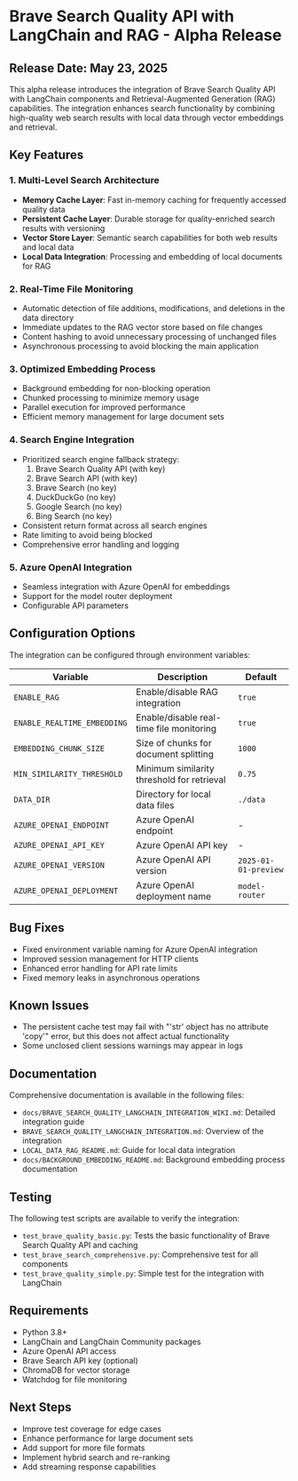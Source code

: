 # Brave Search Quality API with LangChain and RAG - Alpha Release

## Release Date: May 23, 2025

This alpha release introduces the integration of Brave Search Quality API with LangChain components and Retrieval-Augmented Generation (RAG) capabilities. The integration enhances search functionality by combining high-quality web search results with local data through vector embeddings and retrieval.

## Key Features

### 1. Multi-Level Search Architecture
- **Memory Cache Layer**: Fast in-memory caching for frequently accessed quality data
- **Persistent Cache Layer**: Durable storage for quality-enriched search results with versioning
- **Vector Store Layer**: Semantic search capabilities for both web results and local data
- **Local Data Integration**: Processing and embedding of local documents for RAG

### 2. Real-Time File Monitoring
- Automatic detection of file additions, modifications, and deletions in the data directory
- Immediate updates to the RAG vector store based on file changes
- Content hashing to avoid unnecessary processing of unchanged files
- Asynchronous processing to avoid blocking the main application

### 3. Optimized Embedding Process
- Background embedding for non-blocking operation
- Chunked processing to minimize memory usage
- Parallel execution for improved performance
- Efficient memory management for large document sets

### 4. Search Engine Integration
- Prioritized search engine fallback strategy:
  1. Brave Search Quality API (with key)
  2. Brave Search API (with key)
  3. Brave Search (no key)
  4. DuckDuckGo (no key)
  5. Google Search (no key)
  6. Bing Search (no key)
- Consistent return format across all search engines
- Rate limiting to avoid being blocked
- Comprehensive error handling and logging

### 5. Azure OpenAI Integration
- Seamless integration with Azure OpenAI for embeddings
- Support for the model router deployment
- Configurable API parameters

## Configuration Options

The integration can be configured through environment variables:

| Variable | Description | Default |
|----------|-------------|---------|
| `ENABLE_RAG` | Enable/disable RAG integration | `true` |
| `ENABLE_REALTIME_EMBEDDING` | Enable/disable real-time file monitoring | `true` |
| `EMBEDDING_CHUNK_SIZE` | Size of chunks for document splitting | `1000` |
| `MIN_SIMILARITY_THRESHOLD` | Minimum similarity threshold for retrieval | `0.75` |
| `DATA_DIR` | Directory for local data files | `./data` |
| `AZURE_OPENAI_ENDPOINT` | Azure OpenAI endpoint | - |
| `AZURE_OPENAI_API_KEY` | Azure OpenAI API key | - |
| `AZURE_OPENAI_VERSION` | Azure OpenAI API version | `2025-01-01-preview` |
| `AZURE_OPENAI_DEPLOYMENT` | Azure OpenAI deployment name | `model-router` |

## Bug Fixes

- Fixed environment variable naming for Azure OpenAI integration
- Improved session management for HTTP clients
- Enhanced error handling for API rate limits
- Fixed memory leaks in asynchronous operations

## Known Issues

- The persistent cache test may fail with "'str' object has no attribute 'copy'" error, but this does not affect actual functionality
- Some unclosed client sessions warnings may appear in logs

## Documentation

Comprehensive documentation is available in the following files:
- `docs/BRAVE_SEARCH_QUALITY_LANGCHAIN_INTEGRATION_WIKI.md`: Detailed integration guide
- `BRAVE_SEARCH_QUALITY_LANGCHAIN_INTEGRATION.md`: Overview of the integration
- `LOCAL_DATA_RAG_README.md`: Guide for local data integration
- `docs/BACKGROUND_EMBEDDING_README.md`: Background embedding process documentation

## Testing

The following test scripts are available to verify the integration:
- `test_brave_quality_basic.py`: Tests the basic functionality of Brave Search Quality API and caching
- `test_brave_search_comprehensive.py`: Comprehensive test for all components
- `test_brave_quality_simple.py`: Simple test for the integration with LangChain

## Requirements

- Python 3.8+
- LangChain and LangChain Community packages
- Azure OpenAI API access
- Brave Search API key (optional)
- ChromaDB for vector storage
- Watchdog for file monitoring

## Next Steps

- Improve test coverage for edge cases
- Enhance performance for large document sets
- Add support for more file formats
- Implement hybrid search and re-ranking
- Add streaming response capabilities
